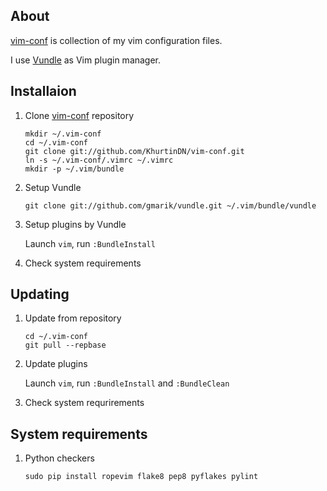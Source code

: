 ## About

[vim-conf] is collection of my vim configuration files.

I use [Vundle] as Vim plugin manager.

## Installaion

1. Clone [vim-conf] repository

   ```
   mkdir ~/.vim-conf
   cd ~/.vim-conf
   git clone git://github.com/KhurtinDN/vim-conf.git
   ln -s ~/.vim-conf/.vimrc ~/.vimrc
   mkdir -p ~/.vim/bundle
   ```

2. Setup Vundle

    ```
    git clone git://github.com/gmarik/vundle.git ~/.vim/bundle/vundle
    ```
3. Setup plugins by Vundle

    Launch `vim`, run `:BundleInstall`

4. Check system requirements

## Updating

1. Update from repository

    ```
    cd ~/.vim-conf
    git pull --repbase
    ```

2. Update plugins

    Launch `vim`, run `:BundleInstall` and `:BundleClean`

3. Check system requrirements

## System requirements

1. Python checkers

    ```
    sudo pip install ropevim flake8 pep8 pyflakes pylint
    ```

[vim-conf]:http://github.com/KhurtinDN/vim-conf
[Vundle]:http://github.com/gmarik/vundle

